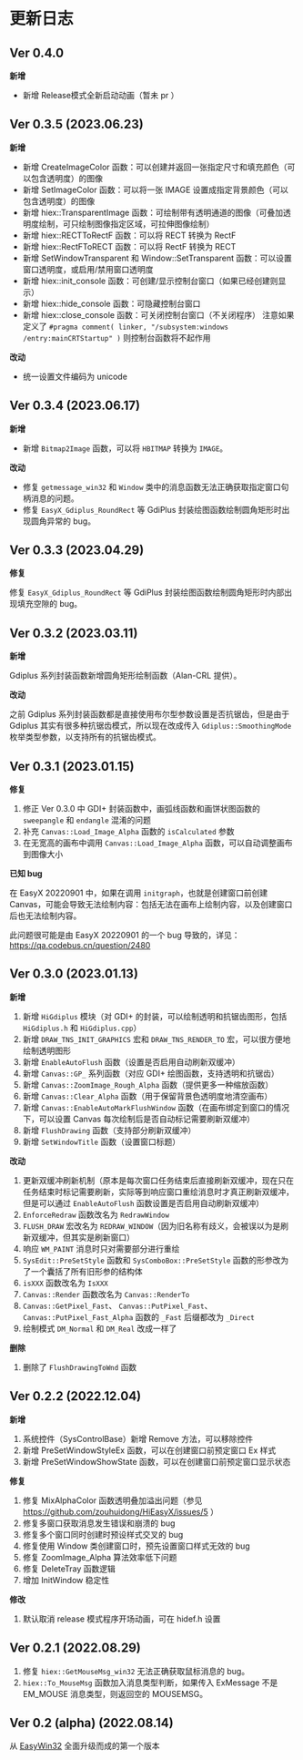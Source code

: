 # 更新日志

## Ver 0.4.0

**新增**
+ 新增 Release模式全新启动动画（暂未 pr ）

## Ver 0.3.5 (2023.06.23)

**新增**
- 新增 CreateImageColor 函数：可以创建并返回一张指定尺寸和填充颜色（可以包含透明度）的图像
- 新增 SetImageColor 函数：可以将一张 IMAGE 设置成指定背景颜色（可以包含透明度）的图像
- 新增 hiex::TransparentImage 函数：可绘制带有透明通道的图像（可叠加透明度绘制，可只绘制图像指定区域，可拉伸图像绘制）
- 新增 hiex::RECTToRectF 函数：可以将 RECT 转换为 RectF
- 新增 hiex::RectFToRECT 函数：可以将 RectF 转换为 RECT
- 新增 SetWindowTransparent 和 Window::SetTransparent 函数：可以设置窗口透明度，或启用/禁用窗口透明度
- 新增 hiex::init_console 函数：可创建/显示控制台窗口（如果已经创建则显示）
- 新增 hiex::hide_console 函数：可隐藏控制台窗口
- 新增 hiex::close_console 函数：可关闭控制台窗口（不关闭程序）
注意如果定义了 `#pragma comment( linker, "/subsystem:windows /entry:mainCRTStartup" )` 则控制台函数将不起作用

**改动**
- 统一设置文件编码为 unicode

## Ver 0.3.4 (2023.06.17)

**新增**
- 新增 `Bitmap2Image` 函数，可以将 `HBITMAP` 转换为 `IMAGE`。

**改动**
- 修复 `getmessage_win32` 和 `Window` 类中的消息函数无法正确获取指定窗口句柄消息的问题。
- 修复 `EasyX_Gdiplus_RoundRect` 等 GdiPlus 封装绘图函数绘制圆角矩形时出现圆角异常的 bug。

## Ver 0.3.3 (2023.04.29)

**修复**

修复 `EasyX_Gdiplus_RoundRect` 等 GdiPlus 封装绘图函数绘制圆角矩形时内部出现填充空隙的 bug。

## Ver 0.3.2 (2023.03.11)

**新增**

Gdiplus 系列封装函数新增圆角矩形绘制函数（Alan-CRL 提供）。

**改动**

之前 Gdiplus 系列封装函数都是直接使用布尔型参数设置是否抗锯齿，但是由于 Gdiplus 其实有很多种抗锯齿模式，所以现在改成传入 `Gdiplus::SmoothingMode` 枚举类型参数，以支持所有的抗锯齿模式。

## Ver 0.3.1 (2023.01.15)

**修复**

1. 修正 Ver 0.3.0 中 GDI+ 封装函数中，画弧线函数和画饼状图函数的 `sweepangle` 和 `endangle` 混淆的问题
2. 补充 `Canvas::Load_Image_Alpha` 函数的 `isCalculated` 参数
3. 在无宽高的画布中调用 `Canvas::Load_Image_Alpha` 函数，可以自动调整画布到图像大小

**已知 bug**

在 EasyX 20220901 中，如果在调用 `initgraph`，也就是创建窗口前创建 Canvas，可能会导致无法绘制内容：包括无法在画布上绘制内容，以及创建窗口后也无法绘制内容。

此问题很可能是由 EasyX 20220901 的一个 bug 导致的，详见：https://qa.codebus.cn/question/2480


## Ver 0.3.0 (2023.01.13)

**新增**
1. 新增 `HiGdiplus` 模块（对 GDI+ 的封装，可以绘制透明和抗锯齿图形，包括 `HiGdiplus.h` 和 `HiGdiplus.cpp`）
2. 新增 `DRAW_TNS_INIT_GRAPHICS` 宏和 `DRAW_TNS_RENDER_TO` 宏，可以很方便地绘制透明图形
3. 新增 `EnableAutoFlush` 函数（设置是否启用自动刷新双缓冲）
4. 新增 `Canvas::GP_` 系列函数（对应 GDI+ 绘图函数，支持透明和抗锯齿）
5. 新增 `Canvas::ZoomImage_Rough_Alpha` 函数（提供更多一种缩放函数）
6. 新增 `Canvas::Clear_Alpha` 函数（用于保留背景色透明度地清空画布）
7. 新增 `Canvas::EnableAutoMarkFlushWindow` 函数（在画布绑定到窗口的情况下，可以设置 Canvas 每次绘制后是否自动标记需要刷新双缓冲）
8. 新增 `FlushDrawing` 函数（支持部分刷新双缓冲）
9. 新增 `SetWindowTitle` 函数（设置窗口标题）

**改动**
1. 更新双缓冲刷新机制（原本是每次窗口任务结束后直接刷新双缓冲，现在只在任务结束时标记需要刷新，实际等到响应窗口重绘消息时才真正刷新双缓冲，但是可以通过 `EnableAutoFlush` 函数设置是否启用自动刷新双缓冲）
2. `EnforceRedraw` 函数改名为 `RedrawWindow`
3. `FLUSH_DRAW` 宏改名为 `REDRAW_WINDOW`（因为旧名称有歧义，会被误以为是刷新双缓冲，但其实是刷新窗口）
4. 响应 `WM_PAINT` 消息时只对需要部分进行重绘
5. `SysEdit::PreSetStyle` 函数和 `SysComboBox::PreSetStyle` 函数的形参改为了一个囊括了所有旧形参的结构体
6. `isXXX` 函数改名为 `IsXXX`
7. `Canvas::Render` 函数改名为 `Canvas::RenderTo`
8. `Canvas::GetPixel_Fast`、 `Canvas::PutPixel_Fast`、 `Canvas::PutPixel_Fast_Alpha` 函数的 `_Fast` 后缀都改为 `_Direct`
9. 绘制模式 `DM_Normal` 和 `DM_Real` 改成一样了

**删除**
1. 删除了 `FlushDrawingToWnd` 函数


## Ver 0.2.2 (2022.12.04)

**新增**
1. 系统控件（SysControlBase）新增 Remove 方法，可以移除控件
2. 新增 PreSetWindowStyleEx 函数，可以在创建窗口前预定窗口 Ex 样式
3. 新增 PreSetWindowShowState 函数，可以在创建窗口前预定窗口显示状态

**修复**
1. 修复 MixAlphaColor 函数透明叠加溢出问题（参见 https://github.com/zouhuidong/HiEasyX/issues/5 ）
2. 修复多窗口获取消息发生错误和崩溃的 bug
3. 修复多个窗口同时创建时预设样式交叉的 bug
4. 修复使用 Window 类创建窗口时，预先设置窗口样式无效的 bug
5. 修复 ZoomImage_Alpha 算法效率低下问题
6. 修复 DeleteTray 函数逻辑
7. 增加 InitWindow 稳定性

**修改**
1. 默认取消 release 模式程序开场动画，可在 hidef.h 设置

## Ver 0.2.1 (2022.08.29)

1. 修复 `hiex::GetMouseMsg_win32` 无法正确获取鼠标消息的 bug。
2. `hiex::To_MouseMsg` 函数加入消息类型判断，如果传入 ExMessage 不是 EM_MOUSE 消息类型，则返回空的 MOUSEMSG。

## Ver 0.2 (alpha) (2022.08.14)

从 [EasyWin32](http://github.com/zouhuidong/EasyWin32) 全面升级而成的第一个版本
